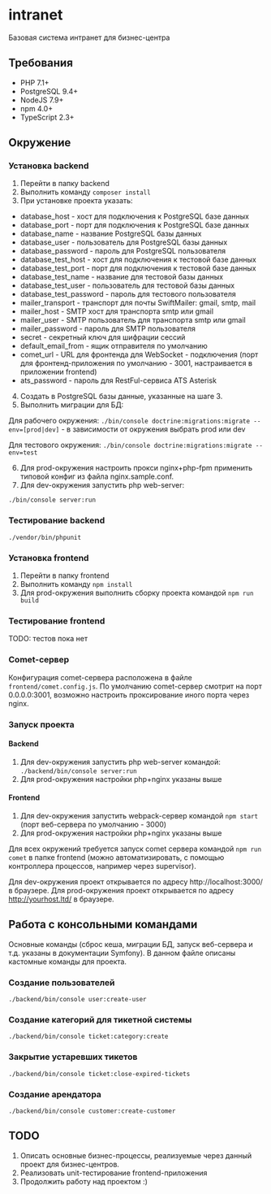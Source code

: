 # intranet
Базовая система интранет для бизнес-центра

## Требования

* PHP 7.1+
* PostgreSQL 9.4+
* NodeJS 7.9+
* npm 4.0+
* TypeScript 2.3+

## Окружение

### Установка backend

1. Перейти в папку backend
2. Выполнить команду ```composer install```
3. При установке проекта указать:
  * database_host - хост для подключения к PostgreSQL базе данных
  * database_port - порт для подключения к PostgreSQL базе данных
  * database_name - название PostgreSQL базы данных
  * database_user - пользователь для PostgreSQL базы данных
  * database_password - пароль для PostgreSQL пользователя
  * database_test_host - хост для подключения к тестовой базе данных
  * database_test_port - порт для подключения к тестовой базе данных
  * database_test_name - название для тестовой базы данных
  * database_test_user - пользователь для тестовой базы данных
  * database_test_password - пароль для тестового пользователя
  * mailer_transport - транспорт для почты SwiftMailer: gmail, smtp, mail
  * mailer_host - SMTP хост для транспорта smtp или gmail
  * mailer_user - SMTP пользователь для транспорта smtp или gmail
  * mailer_password - пароль для SMTP пользователя
  * secret - секретный ключ для шифрации сессий
  * default_email_from - ящик отправителя по умолчанию
  * comet_url - URL для фронтенда для WebSocket - подключения (порт для фронтенд-приложения по умолчанию - 3001, настраивается в приложении frontend)
  * ats_password - пароль для RestFul-сервиса ATS Asterisk
 4. Создать в PostgreSQL базы данные, указанные на шаге 3.
 5. Выполнить миграции для БД:
 
 Для рабочего окружения:
 ```./bin/console doctrine:migrations:migrate --env=[prod|dev]``` - в зависимости от окружения выбрать prod или dev
 
 Для тестового окружения:
 ```./bin/console doctrine:migrations:migrate --env=test```
 
 6. Для prod-окружения настроить прокси nginx+php-fpm применить типовой конфиг из файла nginx.sample.conf.
 7. Для dev-окружения запустить php web-server:
 
 ```./bin/console server:run```

### Тестирование backend

```./vendor/bin/phpunit```

### Установка frontend

1. Перейти в папку frontend
2. Выполнить команду ```npm install```
3. Для prod-окружения выполнить сборку проекта командой ```npm run build```

### Тестирование frontend

TODO: тестов пока нет

### Comet-сервер

Конфигурация comet-сервера расположена в файле `frontend/comet.config.js`. По умолчанию comet-сервер смотрит на порт 0.0.0.0:3001, возможно настроить проксирование иного порта через nginx.

### Запуск проекта

#### Backend

1. Для dev-окружения запустить php web-server командой: ```./backend/bin/console server:run```
2. Для prod-окружения настройки php+nginx указаны выше

#### Frontend

1. Для dev-окружения запустить webpack-сервер командой ```npm start``` (порт веб-сервера по умолчанию - 3000)
2. Для prod-окружения настройки php+nginx указаны выше

Для всех окружений требуется запуск comet сервера командой ```npm run comet``` в папке frontend (можно автоматизировать, с помощью контроллера процессов, например через supervisor).

Для dev-окружения проект открывается по адресу http://localhost:3000/ в браузере.
Для prod-окружения проект открывается по адресу http://yourhost.ltd/ в браузере.

## Работа с консольными командами

Основные команды (сброс кеша, миграции БД, запуск веб-сервера и т.д. указаны в документации Symfony). В данном файле описаны кастомные команды для проекта.

### Создание пользователей

```./backend/bin/console user:create-user```

### Создание категорий для тикетной системы

```./backend/bin/console ticket:category:create```

### Закрытие устаревших тикетов

```./backend/bin/console ticket:close-expired-tickets```

### Создание арендатора

```./backend/bin/console customer:create-customer```


 ## TODO
 
1. Описать основные бизнес-процессы, реализуемые через данный проект для бизнес-центров.
2. Реализовать unit-тестирование frontend-приложения
3. Продолжить работу над проектом :)
